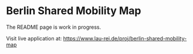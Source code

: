 # Berlin Shared Mobility Map

The README page is work in progress.

Visit live application at: https://www.lau-rei.de/proj/berlin-shared-mobility-map
